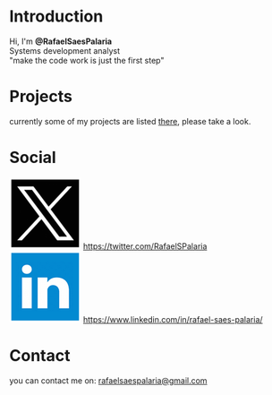 # Introduction
Hi, I'm **@RafaelSaesPalaria**  
Systems development analyst  
"make the code work is just the first step"  
# Projects
currently some of my projects are listed [there](https://rafaelsaespalaria.github.io/portfolio/), please take a look.
# Social
[![Twitter](res/X.png)](https://twitter.com/RafaelSPalaria) 
https://twitter.com/RafaelSPalaria  
[![LinkedIn](res/LinkedIn.png)](https://www.linkedin.com/in/rafael-saes-palaria/) 
https://www.linkedin.com/in/rafael-saes-palaria/  

# Contact
you can contact me on: rafaelsaespalaria@gmail.com
